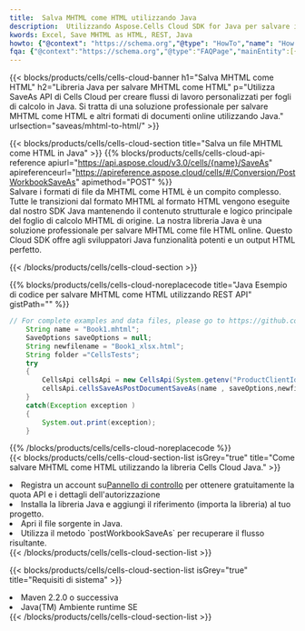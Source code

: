 ```yaml
---
title:  Salva MHTML come HTML utilizzando Java
description:  Utilizzando Aspose.Cells Cloud SDK for Java per salvare il file in formato MHTML come file in formato HTML.
kwords: Excel, Save MHTML as HTML, REST, Java
howto: {"@context": "https://schema.org","@type": "HowTo","name": "How to save MHTML as HTML using the Cells Cloud Java library.","description": "How to save MHTML as HTML using the Cells Cloud Java library.","image": {"@type": "ImageObject"},"url": "/java/saveas/mhtml-to-html/","step": [{ "@type": "HowToStep","name": "How to save MHTML as HTML using the Cells Cloud Java library. step 1", "image": {"@type": "ImageObject",},"url": "/java/saveas/mhtml-to-html/","text": "Register an account at <a href='https://dashboard.aspose.cloud/'>Dashboard</a> to get free API quota & authorization details",},{ "@type": "HowToStep","name": "How to save MHTML as HTML using the Cells Cloud Java library. step 1", "image": {"@type": "ImageObject",},"url": "/java/saveas/mhtml-to-html/","text": "Install Java library and add the reference (import the library) to your project.",},{ "@type": "HowToStep","name": "How to save MHTML as HTML using the Cells Cloud Java library. step 1", "image": {"@type": "ImageObject",},"url": "/java/saveas/mhtml-to-html/","text": "Open the source file in Java.",},{ "@type": "HowToStep","name": "How to save MHTML as HTML using the Cells Cloud Java library. step 1", "image": {"@type": "ImageObject",},"url": "/java/saveas/mhtml-to-html/","text": "Use the `postWorkbookSaveAs` method to retrieve the resulting stream.",}, ],"supply": {"@type": "HowToSupply","name": "document"},"tool": [{"@type": "HowToTool","name": "IntelliJ IDEA, Visual Studio Code, Eclipse"},{"@type": "HowToTool","name": "Aspose Cells"}],"totalTime": "PT6M"}
fqa: {"@context":"https://schema.org","@type":"FAQPage","mainEntity":[{"@type":"Question","name":"Why save file as other formats file in C# using REST API?","acceptedAnswer":{"@type":"Answer","text":"Documents are encoded in many ways, and some files may be incompatible with the software you use. To open and read such files, just save them as appropriate file formats.<br/><ol><li>Install .NET SDK and add the reference (import the library) to your project.</li><li>Open the source file in C# using REST API.</li><li>Call the PostWorkbookSaveAsRequest() method, passing an output filename with required extension.</li><li>Get the result of save as a separate file.</li></ol>"}},{"@type":"Question","name":"What file formats can I save as with your C# library?","acceptedAnswer":{"@type":"Answer","text":"We support a variety of file formats for conversion using .NET library, including XLSX, Excel, xls , PDF, CSV, HTML, Markdown, XML, PNG, JPG, TIFF, Json, TXT and many more."}},{"@type":"Question","name":"What is the maximum allowed file size for conversion using this .NET library?","acceptedAnswer":{"@type":"Answer","text":"There are no file size limits for format conversions using .NET library."}}]}
---
```

{{< blocks/products/cells/cells-cloud-banner h1="Salva MHTML come HTML" h2="Libreria Java per salvare MHTML come HTML" p="Utilizza SaveAs API di Cells Cloud per creare flussi di lavoro personalizzati per fogli di calcolo in Java. Si tratta di una soluzione professionale per salvare MHTML come HTML e altri formati di documenti online utilizzando Java." urlsection="saveas/mhtml-to-html/" >}}

{{< blocks/products/cells/cells-cloud-section title="Salva un file MHTML come HTML in Java" >}}
{{% blocks/products/cells/cells-cloud-api-reference apiurl="https://api.aspose.cloud/v3.0/cells/{name}/SaveAs" apireferenceurl="https://apireference.aspose.cloud/cells/#/Conversion/PostWorkbookSaveAs" apimethod="POST" %}}
<br/>
Salvare i formati di file da MHTML come HTML è un compito complesso. Tutte le transizioni dal formato MHTML al formato HTML vengono eseguite dal nostro SDK Java mantenendo il contenuto strutturale e logico principale del foglio di calcolo MHTML di origine. La nostra libreria Java è una soluzione professionale per salvare MHTML come file HTML online. Questo Cloud SDK offre agli sviluppatori Java funzionalità potenti e un output HTML perfetto.

{{< /blocks/products/cells/cells-cloud-section >}}

{{% blocks/products/cells/cells-cloud-noreplacecode title="Java Esempio di codice per salvare MHTML come HTML utilizzando REST API" gistPath="" %}}
  
```java
// For complete examples and data files, please go to https://github.com/aspose-cells-cloud/aspose-cells-cloud-java/
    String name = "Book1.mhtml";
    SaveOptions saveOptions = null;
    String newfilename = "Book1_xlsx.html";
    String folder ="CellsTests";
    try 
    {
        CellsApi cellsApi = new CellsApi(System.getenv("ProductClientId"), System.getenv("ProductClientSecret"));
        cellsApi.cellsSaveAsPostDocumentSaveAs(name , saveOptions,newfilename,false,false,folder,null,null,null,true);                       
    }
    catch(Exception exception )
    {
        System.out.print(exception);
    }
```
  
{{% /blocks/products/cells/cells-cloud-noreplacecode %}}
<br/>
{{< blocks/products/cells/cells-cloud-section-list isGrey="true" title="Come salvare MHTML come HTML utilizzando la libreria Cells Cloud Java." >}}
<li> Registra un account su<a href="https://dashboard.aspose.cloud/">Pannello di controllo</a> per ottenere gratuitamente la quota API e i dettagli dell'autorizzazione</li>
<li>Installa la libreria Java e aggiungi il riferimento (importa la libreria) al tuo progetto.</li>
<li>Apri il file sorgente in Java.</li>
<li>Utilizza il metodo `postWorkbookSaveAs` per recuperare il flusso risultante.</li>
{{< /blocks/products/cells/cells-cloud-section-list >}}

{{< blocks/products/cells/cells-cloud-section-list isGrey="true" title="Requisiti di sistema" >}}
<li>Maven 2.2.0 o successiva</li>
<li>Java(TM) Ambiente runtime SE</li>
{{< /blocks/products/cells/cells-cloud-section-list >}}
